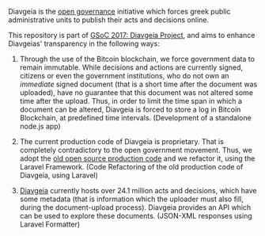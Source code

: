 Diavgeia is the [open governance](https://en.wikipedia.org/wiki/Open_government) initiative which forces greek public administrative units to publish their acts and
decisions online.

This repository is part of [GSoC 2017: Diavgeia Project](https://summerofcode.withgoogle.com/projects/6340447621349376), and aims to enhance Diavgeias' transparency  in the following ways:

1. Through the use of the Bitcoin blockchain, we force government data
to remain immutable. While decisions and actions are currently signed, citizens or even the government institutions, who do not own an
<i>immediate</i> signed document (that is a short time after the document
was uploaded), have no guarantee that this document was not
altered some time after the upload. Thus, in order to limit the time span in which a document can be altered,
Diavgeia is forced to store a log in Bitcoin Blockchain, at predefined
time intervals. (Development of a standalone node.js app)

2. The current production code of Diavgeia is proprietary. That is completely contradictory to the open government movement. Thus, we adopt the [old open source production code](https://github.com/eellak/gsoc17-diavgeia/tree/master/old_diavgeia) and we refactor it, using the Laravel Framework. (Code Refactoring of the old production code of Diavgeia, using Laravel)

3. [Diavgeia](https://diavgeia.gov.gr/) currently hosts over 24.1 million acts and decisions, which have some metadata (that is information which the uploader must also fill, during the document-upload process). Diavgeia provides an API which can be used to explore these documents. (JSON-XML responses using Laravel Formatter)
